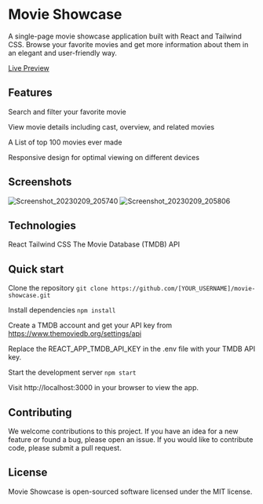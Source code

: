 # Movie Showcase
A single-page movie showcase application built with React and Tailwind CSS. Browse your favorite movies and get more information about them in an elegant and user-friendly way.

[Live Preview](https://nainishmoviecase.netlify.app/)

## Features

 Search and filter your favorite movie
 
 View movie details including cast, overview, and related movies
 
 A List of top 100 movies ever made
 
 Responsive design for optimal viewing on different devices

## Screenshots
![Screenshot_20230209_205740](https://user-images.githubusercontent.com/109546113/217857150-f87529a5-4bfa-492e-8e7f-e05fbde9a06c.png)
![Screenshot_20230209_205806](https://user-images.githubusercontent.com/109546113/217857163-339279f4-f872-4b5b-8552-feecfa5e2e60.png)

## Technologies
 React
 Tailwind CSS 
 The Movie Database (TMDB) API

## Quick start

Clone the repository
```git clone https://github.com/[YOUR_USERNAME]/movie-showcase.git```

Install dependencies
```npm install```

Create a TMDB account and get your API key from https://www.themoviedb.org/settings/api


Replace the REACT_APP_TMDB_API_KEY in the .env file with your TMDB API key.


Start the development server
```npm start```

Visit http://localhost:3000 in your browser to view the app.

## Contributing
We welcome contributions to this project. If you have an idea for a new feature or found a bug, please open an issue. If you would like to contribute code, please submit a pull request.

## License
Movie Showcase is open-sourced software licensed under the MIT license.
